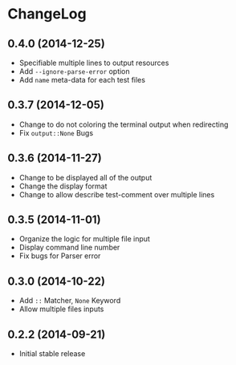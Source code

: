 # ChangeLog

## 0.4.0 (2014-12-25)

- Specifiable multiple lines to output resources
- Add `--ignore-parse-error` option
- Add `name` meta-data for each test files

## 0.3.7 (2014-12-05)

- Change to do not coloring the terminal output when redirecting
- Fix `output::None` Bugs

## 0.3.6 (2014-11-27)

- Change to be displayed all of the output
- Change the display format
- Change to allow describe test-comment over multiple lines

## 0.3.5 (2014-11-01)

- Organize the logic for multiple file input
- Display command line number
- Fix bugs for Parser error

## 0.3.0 (2014-10-22)

- Add `::` Matcher, `None` Keyword
- Allow multiple files inputs

## 0.2.2 (2014-09-21)

- Initial stable release
